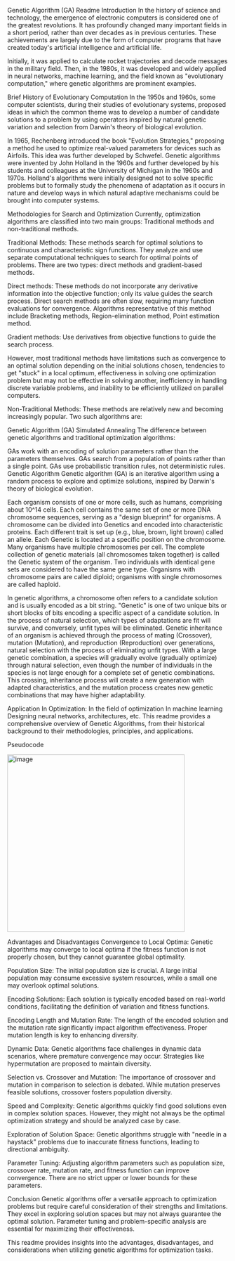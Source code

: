 
Genetic Algorithm (GA) Readme
Introduction
In the history of science and technology, the emergence of electronic computers is considered one of the greatest revolutions. It has profoundly changed many important fields in a short period, rather than over decades as in previous centuries. These achievements are largely due to the form of computer programs that have created today's artificial intelligence and artificial life.

Initially, it was applied to calculate rocket trajectories and decode messages in the military field. Then, in the 1980s, it was developed and widely applied in neural networks, machine learning, and the field known as "evolutionary computation," where genetic algorithms are prominent examples.

Brief History of Evolutionary Computation
In the 1950s and 1960s, some computer scientists, during their studies of evolutionary systems, proposed ideas in which the common theme was to develop a number of candidate solutions to a problem by using operators inspired by natural genetic variation and selection from Darwin's theory of biological evolution.

In 1965, Rechenberg introduced the book "Evolution Strategies," proposing a method he used to optimize real-valued parameters for devices such as Airfoils. This idea was further developed by Schwefel. Genetic algorithms were invented by John Holland in the 1960s and further developed by his students and colleagues at the University of Michigan in the 1960s and 1970s. Holland's algorithms were initially designed not to solve specific problems but to formally study the phenomena of adaptation as it occurs in nature and develop ways in which natural adaptive mechanisms could be brought into computer systems.

Methodologies for Search and Optimization
Currently, optimization algorithms are classified into two main groups: Traditional methods and non-traditional methods.

Traditional Methods:
These methods search for optimal solutions to continuous and characteristic sign functions. They analyze and use separate computational techniques to search for optimal points of problems. There are two types: direct methods and gradient-based methods.

Direct methods: These methods do not incorporate any derivative information into the objective function; only its value guides the search process. Direct search methods are often slow, requiring many function evaluations for convergence. Algorithms representative of this method include Bracketing methods, Region-elimination method, Point estimation method.

Gradient methods: Use derivatives from objective functions to guide the search process.

However, most traditional methods have limitations such as convergence to an optimal solution depending on the initial solutions chosen, tendencies to get "stuck" in a local optimum, effectiveness in solving one optimization problem but may not be effective in solving another, inefficiency in handling discrete variable problems, and inability to be efficiently utilized on parallel computers.

Non-Traditional Methods:
These methods are relatively new and becoming increasingly popular. Two such algorithms are:

Genetic Algorithm (GA)
Simulated Annealing
The difference between genetic algorithms and traditional optimization algorithms:

GAs work with an encoding of solution parameters rather than the parameters themselves.
GAs search from a population of points rather than a single point.
GAs use probabilistic transition rules, not deterministic rules.
Genetic Algorithm
Genetic algorithm (GA) is an iterative algorithm using a random process to explore and optimize solutions, inspired by Darwin's theory of biological evolution.

Each organism consists of one or more cells, such as humans, comprising about 10^14 cells. Each cell contains the same set of one or more DNA chromosome sequences, serving as a "design blueprint" for organisms. A chromosome can be divided into Genetics and encoded into characteristic proteins. Each different trait is set up (e.g., blue, brown, light brown) called an allele. Each Genetic is located at a specific position on the chromosome. Many organisms have multiple chromosomes per cell. The complete collection of genetic materials (all chromosomes taken together) is called the Genetic system of the organism. Two individuals with identical gene sets are considered to have the same gene type. Organisms with chromosome pairs are called diploid; organisms with single chromosomes are called haploid.

In genetic algorithms, a chromosome often refers to a candidate solution and is usually encoded as a bit string. "Genetic" is one of two unique bits or short blocks of bits encoding a specific aspect of a candidate solution. In the process of natural selection, which types of adaptations are fit will survive, and conversely, unfit types will be eliminated. Genetic inheritance of an organism is achieved through the process of mating (Crossover), mutation (Mutation), and reproduction (Reproduction) over generations, natural selection with the process of eliminating unfit types. With a large genetic combination, a species will gradually evolve (gradually optimize) through natural selection, even though the number of individuals in the species is not large enough for a complete set of genetic combinations. This crossing, inheritance process will create a new generation with adapted characteristics, and the mutation process creates new genetic combinations that may have higher adaptability.

Application
In Optimization:
In the field of optimization
In machine learning
Designing neural networks, architectures, etc.
This readme provides a comprehensive overview of Genetic Algorithms, from their historical background to their methodologies, principles, and applications.

Pseudocode

<img width="404" alt="image" src="https://github.com/CodeCommanderX/Genetic-algorithm-GA-/assets/132070927/6ca3a625-44ad-4171-a7e6-c278f3cb6d2f">

Advantages and Disadvantages
Convergence to Local Optima: Genetic algorithms may converge to local optima if the fitness function is not properly chosen, but they cannot guarantee global optimality.

Population Size: The initial population size is crucial. A large initial population may consume excessive system resources, while a small one may overlook optimal solutions.

Encoding Solutions: Each solution is typically encoded based on real-world conditions, facilitating the definition of variation and fitness functions.

Encoding Length and Mutation Rate: The length of the encoded solution and the mutation rate significantly impact algorithm effectiveness. Proper mutation length is key to enhancing diversity.

Dynamic Data: Genetic algorithms face challenges in dynamic data scenarios, where premature convergence may occur. Strategies like hypermutation are proposed to maintain diversity.

Selection vs. Crossover and Mutation: The importance of crossover and mutation in comparison to selection is debated. While mutation preserves feasible solutions, crossover fosters population diversity.

Speed and Complexity: Genetic algorithms quickly find good solutions even in complex solution spaces. However, they might not always be the optimal optimization strategy and should be analyzed case by case.

Exploration of Solution Space: Genetic algorithms struggle with "needle in a haystack" problems due to inaccurate fitness functions, leading to directional ambiguity.

Parameter Tuning: Adjusting algorithm parameters such as population size, crossover rate, mutation rate, and fitness function can improve convergence. There are no strict upper or lower bounds for these parameters.

Conclusion
Genetic algorithms offer a versatile approach to optimization problems but require careful consideration of their strengths and limitations. They excel in exploring solution spaces but may not always guarantee the optimal solution. Parameter tuning and problem-specific analysis are essential for maximizing their effectiveness.

This readme provides insights into the advantages, disadvantages, and considerations when utilizing genetic algorithms for optimization tasks.
